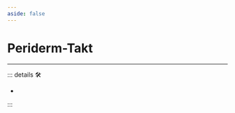 ```yaml
---
aside: false
---
```

# Periderm-Takt

---

<!-- =================================================== -->
<!-- =================================================== -->
<!-- =================================================== -->
<!-- =================================================== -->
<!-- =================================================== -->
::: details 🛠

-

:::
